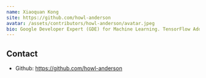 ```yaml
---
name: Xiaoquan Kong
site: https://github.com/howl-anderson
avatar: /assets/contributors/howl-anderson/avatar.jpeg
bio: Google Developer Expert (GDE) for Machine Learning. TensorFlow Addons codeowner. SuperHero contributor for Rasa. Author and translator of books.
---
```


## Contact

- Github: <https://github.com/howl-anderson>
